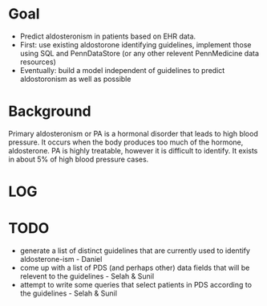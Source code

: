 # Goal
* Predict aldosteronism in patients based on EHR data.
 * First: use existing aldostorone identifying guidelines, implement those using SQL and PennDataStore (or any other relevent PennMedicine data resources)
 * Eventually: build a model independent of guidelines to predict aldostoronism as well as possible
 
# Background
Primary aldosteronism or PA is a hormonal disorder that leads to high blood pressure.  It occurs when the body produces too much of the hormone, aldosterone.  PA is highly treatable, however it is difficult to identify.  It exists in about 5% of high blood pressure cases.
  
# LOG

# TODO
* generate a list of distinct guidelines that are currently used to identify aldosterone-ism - Daniel
* come up with a list of PDS (and perhaps other) data fields that will be relevent to the guidelines - Selah & Sunil
* attempt to write some queries that select patients in PDS according to the guidelines - Selah & Sunil
 
